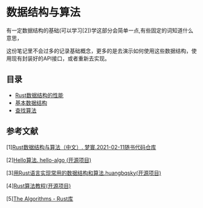 # 数据结构与算法
有一定数据结构的基础(可以学习[2])学这部分会简单一点,有些固定的词知道什么意思，

这份笔记里不会过多的记录基础概念，更多的是去演示如何使用这些数据结构，使用现有封装好的API接口，或者重新去实现。


## 目录
 - [Rust数据结构的性能](./Rust数据结构的性能.md)
 - [基本数据结构](./基本数据结构.md)
 - [查找算法](./查找算法.md)

## 参考文献
[1][Rust数据结构与算法（中文）. 梦寰.2021-02-11](https://github.com/QMHTMY/RustBook/tree/main/books)[随书代码仓库](https://github.com/QMHTMY/RustBook/tree/main)

[2][Hello算法. hello-algo (开源项目)](https://www.hello-algo.com/chapter_hello_algo/)

[3][用Rust语言实现常用的数据结构和算法.huangbqsky(开源项目)](https://github.com/huangbqsky/rust-datastruct-and-algorithm?tab=readme-ov-file)

[4][Rust算法教程(开源项目)](https://algo.course.rs/)

[5][The Algorithms - Rust库](https://github.com/TheAlgorithms/Rust)







